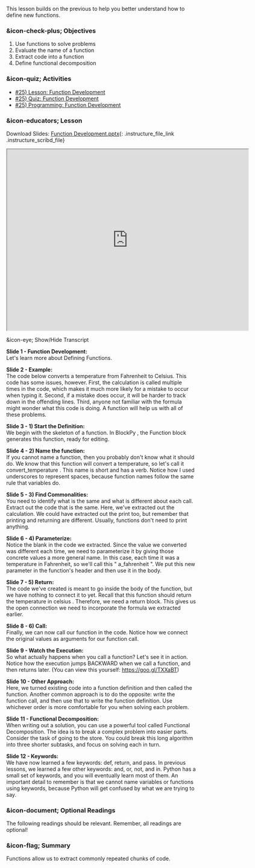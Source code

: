 This lesson builds on the previous to help you better understand how to define
new functions.

###  &icon-check-plus; Objectives

  1. Use functions to solve problems
  2. Evaluate the name of a function
  3. Extract code into a function
  4. Define functional decomposition

###  &icon-quiz; Activities

  * [#25) Lesson: Function Development](#video)
  * [#25) Quiz: Function Development](https://vt.instructure.com/courses/66476/assignments/356649)
  * [#25) Programming: Function Development](https://vt.instructure.com/courses/66476/assignments/356668)

###  &icon-educators; Lesson

Download Slides: [Function
Development.pptx](https://vt.instructure.com/courses/66476/files/5919795/download?verifier=bHyn684oy0bgZfdGKktJ6D9LwmMuVlQBlW53bO9B&wrap=1
"Function Development.pptx" ){: .instructure_file_link
.instructure_scribd_file}

<iframe height="150" width="300" style="width: 640px; height: 480px;"
webkitallowfullscreen="webkitallowfullscreen" title="Function Development"
mozallowfullscreen="mozallowfullscreen"
src="https://www.youtube.com/embed/inZm1a3HJH0?feature=oembed&rel=0"
allowfullscreen="allowfullscreen"></iframe>

&icon-eye; Show/Hide Transcript

**Slide 1 - Function Development:**  
Let's learn more about Defining Functions.

**Slide 2 - Example:**  
The code below converts a temperature from Fahrenheit to Celsius. This code
has some issues, however. First, the calculation is called multiple times in
the code, which makes it much more likely for a mistake to occur when typing
it. Second, if a mistake does occur, it will be harder to track down in the
offending lines. Third, anyone not familiar with the formula might wonder what
this code is doing. A function will help us with all of these problems.

**Slide 3 - 1) Start the Definition:**  
We begin with the skeleton of a function. In BlockPy , the Function block
generates this function, ready for editing.

**Slide 4 - 2) Name the function:**  
If you cannot name a function, then you probably don't know what it should do.
We know that this function will convert a temperature, so let's call it
convert_temperature . This name is short and has a verb. Notice how I used
underscores to represent spaces, because function names follow the same rule
that variables do.

**Slide 5 - 3) Find Commonalities:**  
You need to identify what is the same and what is different about each call.
Extract out the code that is the same. Here, we've extracted out the
calculation. We could have extracted out the print too, but remember that
printing and returning are different. Usually, functions don't need to print
anything.

**Slide 6 - 4) Parameterize:**  
Notice the blank in the code we extracted. Since the value we converted was
different each time, we need to parameterize it by giving those concrete
values a more general name. In this case, each time it was a temperature in
Fahrenheit, so we'll call this " a_fahrenheit ". We put this new parameter in
the function's header and then use it in the body.

**Slide 7 - 5) Return:**  
The code we've created is meant to go inside the body of the function, but we
have nothing to connect it to yet. Recall that this function should return the
temperature in celsius . Therefore, we need a return block. This gives us the
open connection we need to incorporate the formula we extracted earlier.

**Slide 8 - 6) Call:**  
Finally, we can now call our function in the code. Notice how we connect the
original values as arguments for our function call.

**Slide 9 - Watch the Execution:**  
So what actually happens when you call a function? Let's see it in action.
Notice how the execution jumps BACKWARD when we call a function, and then
returns later. (You can view this yourself: https://goo.gl/TXXaBT)

**Slide 10 - Other Approach:**  
Here, we turned existing code into a function definition and then called the
function. Another common approach is to do the opposite: write the function
call, and then use that to write the function definition. Use whichever order
is more comfortable for you when solving each problem.

**Slide 11 - Functional Decomposition:**  
When writing out a solution, you can use a powerful tool called Functional
Decomposition. The idea is to break a complex problem into easier parts.
Consider the task of going to the store. You could break this long algorithm
into three shorter subtasks, and focus on solving each in turn.

**Slide 12 - Keywords:**  
We have now learned a few keywords: def, return, and pass. In previous
lessons, we learned a few other keywords: and, or, not, and in. Python has a
small set of keywords, and you will eventually learn most of them. An
important detail to remember is that we cannot name variables or functions
using keywords, because Python will get confused by what we are trying to say.

###  &icon-document; Optional Readings

The following readings should be relevant. Remember, all readings are
optional!

###  &icon-flag; Summary

Functions allow us to extract commonly repeated chunks of code.